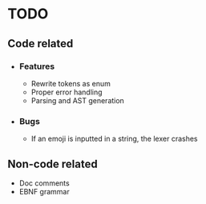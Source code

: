 # TODO

## Code related

- ### Features

  - Rewrite tokens as enum
  - Proper error handling
  - Parsing and AST generation

- ### Bugs

  - If an emoji is inputted in a string, the lexer crashes

## Non-code related

- Doc comments
- EBNF grammar

